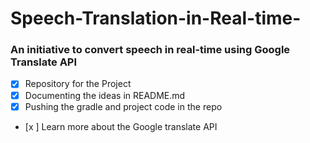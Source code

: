 # Speech-Translation-in-Real-time-

### An initiative to convert speech in real-time using Google Translate API

- [x]  Repository for the Project
- [x]  Documenting the ideas in README.md
- [x]  Pushing the gradle and project code in the repo
- [x ]  Learn more about the Google translate API




